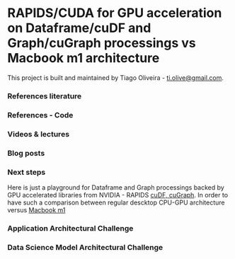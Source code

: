 # RAPIDS/CUDA for GPU acceleration on Dataframe/cuDF and Graph/cuGraph processings vs Macbook m1 architecture

This project is built and maintained by Tiago Oliveira - [ti.olive@gmail.com](https://www.linkedin.com/in/tiagoliveira/).


### References literature


### References - Code


### Videos & lectures

### Blog posts

### Next steps
Here is just a playground for Dataframe and Graph processings backed by GPU accelerated libraries from NVIDIA - RAPIDS [cuDF, cuGraph](https://github.com/rapidsai/).
In order to have such a comparison between regular descktop CPU-GPU architecture versus [Macbook m1](https://www.theverge.com/2021/10/26/22746371/macbook-pro-m1-max-apple-gpu-performance-nvidia-amd) 

### Application Architectural Challenge

### Data Science Model Architectural Challenge
